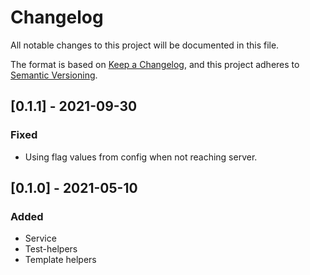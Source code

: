 # Changelog

All notable changes to this project will be documented in this file.

The format is based on [Keep a Changelog](https://keepachangelog.com/en/1.0.0/),
and this project adheres to [Semantic Versioning](https://semver.org/spec/v2.0.0.html).

## [0.1.1] - 2021-09-30

### Fixed

- Using flag values from config when not reaching server.

## [0.1.0] - 2021-05-10

### Added

- Service
- Test-helpers
- Template helpers
